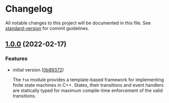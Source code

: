 # Changelog

All notable changes to this project will be documented in this file. See [standard-version](https://github.com/conventional-changelog/standard-version) for commit guidelines.

## [1.0.0](http://github.com/abdes/asap/compare/v4.0.2...v1.0.0) (2022-02-17)

### Features

* initial version ([0b89372](http://github.com/abdes/asap/commit/0b893726ab41f7454d5fd1618d0be8f6a92cca43))
    
  The `fsm` module provides a template-based framework for implementing
  finite state machines in C++. States, their transitions and event
  handlers are statically typed for maximum compile-time enforcement
  of the valid transitions.
